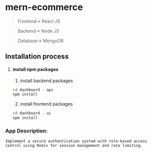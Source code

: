 # mern-ecommerce

> Frontend-> React JS

> Backend-> Node JS

> Database-> MongoDB

## Installation process
1. #### install npm packages
    1. install backend packages
    ```bash
    cd dashboard - api
    npm install
    ```
    2. install frontend packages
    ```bash
    cd dashboard - ui
    npm install
    ```
    
### App Description:
    Implement a secure authentication system with role-based access control using Redis for session management and rate limiting.
